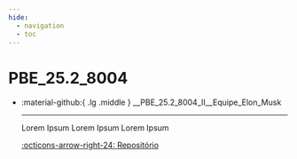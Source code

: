 ```yaml
---
hide:
  - navigation
  - toc
---  
```


# PBE_25.2_8004

<div class="grid cards" markdown>

-   :material-github:{ .lg .middle } __PBE_25.2_8004_II__Equipe_Elon_Musk

    ---

    Lorem Ipsum Lorem Ipsum Lorem Ipsum

    [:octicons-arrow-right-24: Repositório](https://github.com/Projetos-de-Extensao/PBE_25.2_8004_II)


</div>

